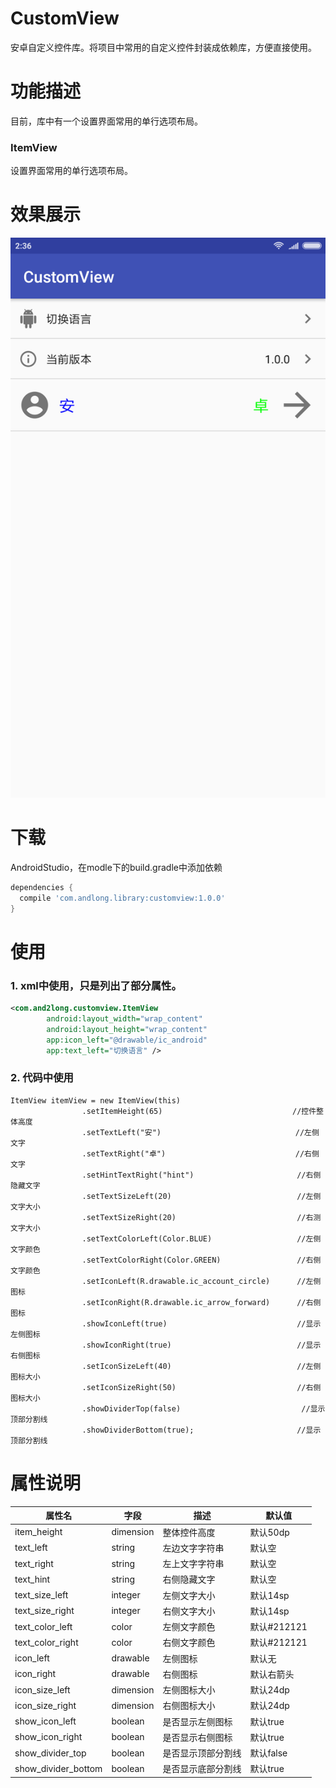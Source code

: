 # CustomView
安卓自定义控件库。将项目中常用的自定义控件封装成依赖库，方便直接使用。

# 功能描述
目前，库中有一个设置界面常用的单行选项布局。

### ItemView
设置界面常用的单行选项布局。

# 效果展示
  ![preview](pictures/device-2018-03-18-105709.png)

# 下载
AndroidStudio，在modle下的build.gradle中添加依赖
```groovy
dependencies {
  compile 'com.andlong.library:customview:1.0.0'
}
```

# 使用
### 1. xml中使用，只是列出了部分属性。
```xml
<com.and2long.customview.ItemView
        android:layout_width="wrap_content"
        android:layout_height="wrap_content"
        app:icon_left="@drawable/ic_android"
        app:text_left="切换语言" />

```
### 2. 代码中使用
```
ItemView itemView = new ItemView(this)
                .setItemHeight(65)                             //控件整体高度
                .setTextLeft("安")                              //左侧文字
                .setTextRight("卓")                             //右侧文字
                .setHintTextRight("hint")                       //右侧隐藏文字
                .setTextSizeLeft(20)                            //左侧文字大小
                .setTextSizeRight(20)                           //右测文字大小
                .setTextColorLeft(Color.BLUE)                   //左侧文字颜色
                .setTextColorRight(Color.GREEN)                 //右侧文字颜色
                .setIconLeft(R.drawable.ic_account_circle)      //左侧图标
                .setIconRight(R.drawable.ic_arrow_forward)      //右侧图标
                .showIconLeft(true)                             //显示左侧图标
                .showIconRight(true)                            //显示右侧图标
                .setIconSizeLeft(40)                            //左侧图标大小
                .setIconSizeRight(50)                           //右侧图标大小
                .showDividerTop(false)                           //显示顶部分割线
                .showDividerBottom(true);                       //显示顶部分割线
```

# 属性说明

属性名 | 字段 | 描述 | 默认值
----|------|----| ----
item_height | dimension | 整体控件高度 | 默认50dp
text_left | string  | 左边文字字符串 | 默认空
text_right | string  | 左上文字字符串 | 默认空
text_hint | string  | 右侧隐藏文字 | 默认空
text_size_left | integer | 左侧文字大小 | 默认14sp
text_size_right | integer | 右侧文字大小 | 默认14sp
text_color_left | color | 左侧文字颜色 | 默认#212121
text_color_right | color | 右侧文字颜色 | 默认#212121
icon_left | drawable | 左侧图标 | 默认无
icon_right | drawable | 右侧图标 | 默认右箭头
icon_size_left | dimension | 左侧图标大小 | 默认24dp
icon_size_right | dimension | 右侧图标大小 | 默认24dp
show_icon_left | boolean | 是否显示左侧图标 | 默认true
show_icon_right | boolean | 是否显示右侧图标 | 默认true
show_divider_top | boolean | 是否显示顶部分割线 | 默认false
show_divider_bottom | boolean | 是否显示底部分割线 | 默认true

